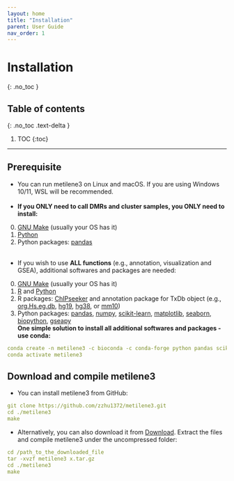 ```yaml
---
layout: home
title: "Installation"
parent: User Guide
nav_order: 1
---
```



# Installation
{: .no_toc }

## Table of contents
{: .no_toc .text-delta }

1. TOC
{:toc}

---


## Prerequisite

- You can run metilene3 on Linux and macOS. If you are using Windows 10/11, WSL will be recommended.
<br><br>
- **If you ONLY need to call DMRs and cluster samples, you ONLY need to install:**
0. [GNU Make](https://www.gnu.org/software/make/) (usually your OS has it)
1. [Python](https://www.python.org/)
2. Python packages: [pandas](https://pandas.pydata.org/)
<br><br>
- If you wish to use **ALL functions** (e.g., annotation, visualization and GSEA), additional softwares and packages are needed:
0. [GNU Make](https://www.gnu.org/software/make/) (usually your OS has it)
1. [R](https://www.r-project.org/) and [Python](https://www.python.org/)
2. R packages: [ChIPseeker](https://bioconductor.org/packages/release/bioc/html/ChIPseeker.html) and annotation package for TxDb object (e.g., [org.Hs.eg.db](https://bioconductor.org/packages/release/data/annotation/html/org.Hs.eg.db.html), [hg19](https://www.bioconductor.org/packages/release/data/annotation/html/TxDb.Hsapiens.UCSC.hg19.knownGene.html), [hg38](https://www.bioconductor.org/packages/release/data/annotation/html/TxDb.Hsapiens.UCSC.hg38.knownGene.html), or [mm10](https://bioconductor.org/packages/release/data/annotation/html/TxDb.Mmusculus.UCSC.mm10.knownGene.html))
3. Python packages: [pandas](https://pandas.pydata.org/), [numpy](https://numpy.org/), [scikit-learn](https://scikit-learn.org/), [matplotlib](https://matplotlib.org/), [seaborn](https://seaborn.pydata.org/), [biopython](https://biopython.org/wiki/Download), [gseapy](https://github.com/zqfang/GSEApy/tree/master)
<br>**One simple solution to install all additional softwares and packages - use conda:**

```yaml
conda create -n metilene3 -c bioconda -c conda-forge python pandas scikit-learn seaborn biopython gseapy r-base bioconductor-ChIPseeker bioconductor-org.Hs.eg.db
conda activate metilene3
```


## Download and compile metilene3

- You can install metilene3 from GitHub:

```yaml
git clone https://github.com/zzhu1372/metilene3.git
cd ./metilene3
make
```
- Alternatively, you can also download it from [Download](../download.html). Extract the files and compile metilene3 under the uncompressed folder:

```yaml
cd /path_to_the_downloaded_file
tar -xvzf metilene3 x.tar.gz
cd ./metilene3
make
```
